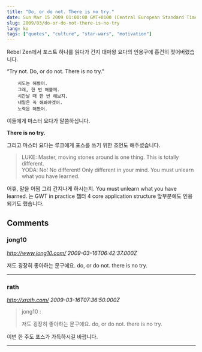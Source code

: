 ```yaml
---
title: "Do, or do not. There is no try."
date: Sun Mar 15 2009 01:00:00 GMT+0100 (Central European Standard Time)
slug: 2009/03/do-or-do-not-there-is-no-try
lang: ko
tags: ["quotes", "culture", "star-wars", "motivation"]
---
```


Rebel Zen에서 포스트 하나를 읽다가 간지 대마왕 요다의 인용구에 흥건히 젖어버렸습니다.

“Try not. Do, or do not. There is no try.”

```
	시도는 해봤어.
	그래, 한 번 해볼께.
	시간날 때 한 번 해보지.
	내일은 꼭 해봐야겠어.
	노력은 해봤어.
```

이들에게 마스터 요다가 말씀하십니다.

**There is no try.**

그리고 마스터 요다는 루크에게 포스를 쓰기 위한 조언도 해주셨습니다.


> LUKE: Master, moving stones around is one thing. This is totally different.  
> YODA: No! No different! Only different in your mind. You must unlearn what you have learned.

어휴, 말을 어쩜 그리 간지나게 하시는지. You must unlearn what you have learned. 는 GWT in practice 챕터 4 core application structure 앞부분에도 인용되기도 했습니다.

## Comments

### jong10
*http://www.jong10.com/*
*2009-03-16T06:42:37.000Z*

저도 굉장히 좋아하는 문구에요. do, or do not. there is no try.

---

### rath
*http://xrath.com/*
*2009-03-16T07:36:50.000Z*


> jong10 :
> 
> 저도 굉장히 좋아하는 문구에요. do, or do not. there is no try.

이번 한 주도 포스가 가득하시길 바랍니다.

---
